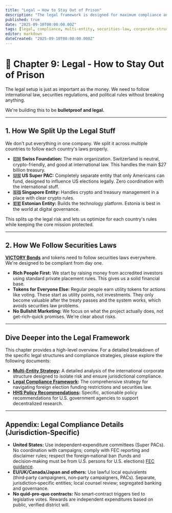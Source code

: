 ```yaml
---
title: "Legal → How to Stay Out of Prison"
description: "The legal framework is designed for maximum compliance and resilience, utilizing a multi-entity global structure and rigorous adherence to international securities and election law."
published: true
date: "2025-09-10T00:00:00.00Z"
tags: [legal, compliance, multi-entity, securities-law, corporate-structure]
editor: markdown
dateCreated: "2025-09-10T00:00:00.000Z"
---
```


# 📖 Chapter 9: Legal - How to Stay Out of Prison

The legal setup is just as important as the money. We need to follow international law, securities regulations, and political rules without breaking anything.

We're building this to be **bulletproof and legal.**

---

## 1. How We Split Up the Legal Stuff

We don't put everything in one company. We split it across multiple countries to follow each country's laws properly.

- **🇨🇭 Swiss Foundation:** The main organization. Switzerland is neutral, crypto-friendly, and good at international law. This handles the main $27 billion treasury.
- **🇺🇸 US Super PAC:** Completely separate entity that only Americans can fund, designed to influence US elections legally. Zero coordination with the international stuff.
- **🇸🇬 Singapore Entity:** Handles crypto and treasury management in a place with clear crypto rules.
- **🇪🇪 Estonian Entity:** Builds the technology platform. Estonia is best in the world at digital governance.

This splits up the legal risk and lets us optimize for each country's rules while keeping the core mission protected.

---

## 2. How We Follow Securities Laws

**[VICTORY Bonds](./economics.md)** and tokens need to follow securities laws everywhere. We're designed to be compliant from day one.

- **Rich People First:** We start by raising money from accredited investors using standard private placement rules. This gives us a solid financial base.
- **Tokens for Everyone Else:** Regular people earn utility tokens for actions like voting. These start as utility points, not investments. They only become valuable after the treaty passes and the system works, which avoids securities law problems.
- **No Bullshit Marketing:** We focus on what the project actually does, not get-rich-quick promises. We're clear about risks.

---

## Dive Deeper into the Legal Framework

This chapter provides a high-level overview. For a detailed breakdown of the specific legal structures and compliance strategies, please explore the following documents:

- **[Multi-Entity Strategy](./legal/multi-entity-strategy.md):** A detailed analysis of the international corporate structure designed to isolate risk and ensure jurisdictional compliance.
- **[Legal Compliance Framework](./strategy/legal-compliance-framework.md):** The comprehensive strategy for navigating foreign election funding restrictions and securities law.
- **[HHS Policy Recommendations](./legal/hhs-policy-recommendations.md):** Specific, actionable policy recommendations for U.S. government agencies to support decentralized research.

---

## Appendix: Legal Compliance Details (Jurisdiction-Specific)

- **United States:** Use independent‑expenditure committees (Super PACs). No coordination with campaigns; comply with FEC reporting and disclaimer rules; respect the foreign‑national ban (funds and decision‑making must be from U.S. persons for U.S. elections) [FEC guidance](./references.md#fec-foreign-nationals).
- **EU/UK/Canada/Japan and others:** Use lawful local equivalents (third‑party campaigners, non‑party campaigners, PACs). Separate, jurisdiction‑specific entities; local counsel review; segregated banking and governance.
- **No quid‑pro‑quo contracts:** No smart‑contract triggers tied to legislative votes. Rewards are independent expenditures based on public, verified district will.
